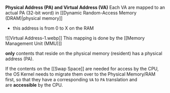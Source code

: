 **Physical Address (PA) and Virtual Address (VA)**
Each VA are mapped to an actual PA (32-bit word) in [[Dynamic Random-Access Memory (DRAM)|physical memory]] 
- this address is from 0 to X on the RAM

![[Virtual Address-1.webp]]
This mapping is done by the [[Memory Management Unit (MMU)]] 

**only** contents that reside on the physical memory (resident) has a physical address (PA).

If the contents on the [[Swap Space]] are needed for access by the CPU, the OS Kernel needs to migrate them over to the Physical Memory/RAM first, so that they have a corresponding `VA` to `PA` translation and are **accessible** by the CPU.